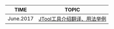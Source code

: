 | TIME      | TOPIC                                    |
| --------- | ---------------------------------------- |
| June.2017 | [JTool工具介绍翻译、用法举例](./JTool工具介绍翻译、用法举例/README.md)|
